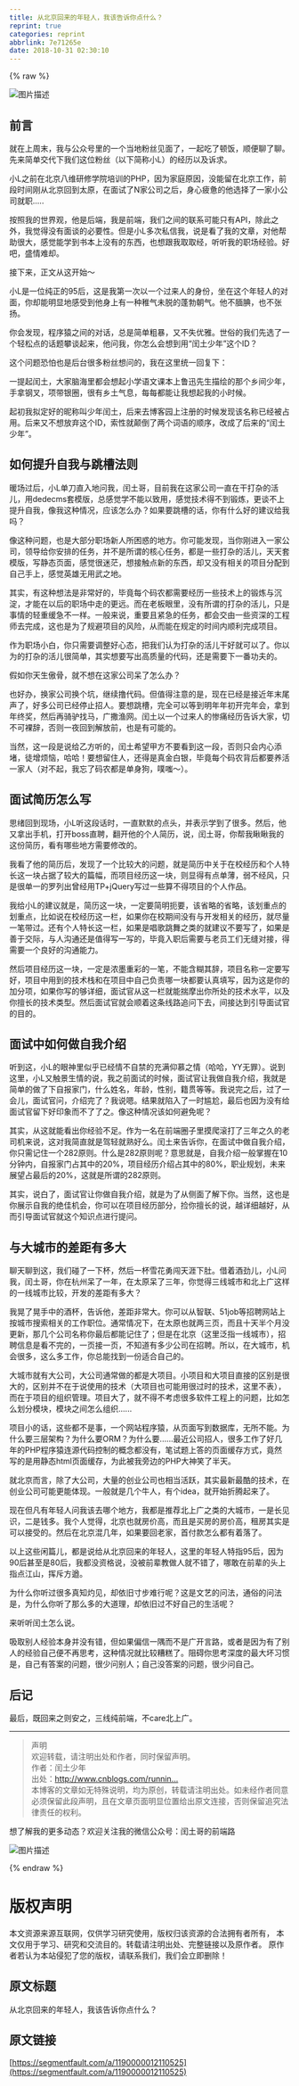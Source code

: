 ```yaml
---
title: 从北京回来的年轻人，我该告诉你点什么？
reprint: true
categories: reprint
abbrlink: 7e71265e
date: 2018-10-31 02:30:10
---
```


{% raw %}
<p><span class="img-wrap"><img data-src="/img/bVYYEE?w=668&amp;h=439" src="https://static.alili.tech/img/bVYYEE?w=668&amp;h=439" alt="&#x56FE;&#x7247;&#x63CF;&#x8FF0;" title="&#x56FE;&#x7247;&#x63CF;&#x8FF0;" style="cursor:pointer;display:inline"></span></p><h2 id="articleHeader0">&#x524D;&#x8A00;</h2><p>&#x5C31;&#x5728;&#x4E0A;&#x5468;&#x672B;&#xFF0C;&#x6211;&#x4E0E;&#x516C;&#x4F17;&#x53F7;&#x91CC;&#x7684;&#x4E00;&#x4E2A;&#x5F53;&#x5730;&#x7C89;&#x4E1D;&#x89C1;&#x9762;&#x4E86;&#xFF0C;&#x4E00;&#x8D77;&#x5403;&#x4E86;&#x987F;&#x996D;&#xFF0C;&#x987A;&#x4FBF;&#x804A;&#x4E86;&#x804A;&#x3002;&#x5148;&#x6765;&#x7B80;&#x5355;&#x4EA4;&#x4EE3;&#x4E0B;&#x6211;&#x4EEC;&#x8FD9;&#x4F4D;&#x7C89;&#x4E1D;&#xFF08;&#x4EE5;&#x4E0B;&#x7B80;&#x79F0;&#x5C0F;L&#xFF09;&#x7684;&#x7ECF;&#x5386;&#x4EE5;&#x53CA;&#x8BC9;&#x6C42;&#x3002;</p><p>&#x5C0F;L&#x4E4B;&#x524D;&#x5728;&#x5317;&#x4EAC;&#x516B;&#x7EF4;&#x7814;&#x4FEE;&#x5B66;&#x9662;&#x57F9;&#x8BAD;&#x7684;PHP&#xFF0C;&#x56E0;&#x4E3A;&#x5BB6;&#x5EAD;&#x539F;&#x56E0;&#xFF0C;&#x6CA1;&#x80FD;&#x7559;&#x5728;&#x5317;&#x4EAC;&#x5DE5;&#x4F5C;&#xFF0C;&#x524D;&#x6BB5;&#x65F6;&#x95F4;&#x521A;&#x4ECE;&#x5317;&#x4EAC;&#x56DE;&#x5230;&#x592A;&#x539F;&#xFF0C;&#x5728;&#x9762;&#x8BD5;&#x4E86;N&#x5BB6;&#x516C;&#x53F8;&#x4E4B;&#x540E;&#xFF0C;&#x8EAB;&#x5FC3;&#x75B2;&#x60EB;&#x7684;&#x4ED6;&#x9009;&#x62E9;&#x4E86;&#x4E00;&#x5BB6;&#x5C0F;&#x516C;&#x53F8;&#x5C31;&#x804C;.....</p><p>&#x6309;&#x7167;&#x6211;&#x7684;&#x4E16;&#x754C;&#x89C2;&#xFF0C;&#x4ED6;&#x662F;&#x540E;&#x7AEF;&#xFF0C;&#x6211;&#x662F;&#x524D;&#x7AEF;&#xFF0C;&#x6211;&#x4EEC;&#x4E4B;&#x95F4;&#x7684;&#x8054;&#x7CFB;&#x53EF;&#x80FD;&#x53EA;&#x6709;API&#xFF0C;&#x9664;&#x6B64;&#x4E4B;&#x5916;&#xFF0C;&#x6211;&#x89C9;&#x5F97;&#x6CA1;&#x6709;&#x9762;&#x8C08;&#x7684;&#x5FC5;&#x8981;&#x6027;&#x3002;&#x4F46;&#x662F;&#x5C0F;L&#x591A;&#x6B21;&#x79C1;&#x4FE1;&#x6211;&#xFF0C;&#x8BF4;&#x662F;&#x770B;&#x4E86;&#x6211;&#x7684;&#x6587;&#x7AE0;&#xFF0C;&#x5BF9;&#x4ED6;&#x5E2E;&#x52A9;&#x5F88;&#x5927;&#xFF0C;&#x611F;&#x89C9;&#x80FD;&#x5B66;&#x5230;&#x4E66;&#x672C;&#x4E0A;&#x6CA1;&#x6709;&#x7684;&#x4E1C;&#x897F;&#xFF0C;&#x4E5F;&#x60F3;&#x8DDF;&#x6211;&#x53D6;&#x53D6;&#x7ECF;&#xFF0C;&#x542C;&#x542C;&#x6211;&#x7684;&#x804C;&#x573A;&#x7ECF;&#x9A8C;&#x3002;&#x597D;&#x5427;&#xFF0C;&#x76DB;&#x60C5;&#x96BE;&#x5374;&#x3002;</p><p>&#x63A5;&#x4E0B;&#x6765;&#xFF0C;&#x6B63;&#x6587;&#x4ECE;&#x8FD9;&#x5F00;&#x59CB;&#xFF5E;</p><p>&#x5C0F;L&#x662F;&#x4E00;&#x4F4D;&#x7EAF;&#x6B63;&#x7684;95&#x540E;&#xFF0C;&#x8FD9;&#x662F;&#x6211;&#x7B2C;&#x4E00;&#x6B21;&#x4EE5;&#x4E00;&#x4E2A;&#x8FC7;&#x6765;&#x4EBA;&#x7684;&#x8EAB;&#x4EFD;&#xFF0C;&#x5750;&#x5728;&#x8FD9;&#x4E2A;&#x5E74;&#x8F7B;&#x4EBA;&#x7684;&#x5BF9;&#x9762;&#xFF0C;&#x4F60;&#x5374;&#x80FD;&#x660E;&#x663E;&#x5730;&#x611F;&#x53D7;&#x5230;&#x4ED6;&#x8EAB;&#x4E0A;&#x6709;&#x4E00;&#x79CD;&#x7A1A;&#x6C14;&#x672A;&#x8131;&#x7684;&#x84EC;&#x52C3;&#x671D;&#x6C14;&#x3002;&#x4ED6;&#x4E0D;&#x817C;&#x8146;&#xFF0C;&#x4E5F;&#x4E0D;&#x5F20;&#x626C;&#x3002;</p><p>&#x4F60;&#x4F1A;&#x53D1;&#x73B0;&#xFF0C;&#x7A0B;&#x5E8F;&#x733F;&#x4E4B;&#x95F4;&#x7684;&#x5BF9;&#x8BDD;&#xFF0C;&#x603B;&#x662F;&#x7B80;&#x5355;&#x7C97;&#x66B4;&#xFF0C;&#x53C8;&#x4E0D;&#x5931;&#x4F18;&#x96C5;&#x3002;&#x4E16;&#x4FD7;&#x7684;&#x6211;&#x4EEC;&#x5148;&#x9009;&#x4E86;&#x4E00;&#x4E2A;&#x8F7B;&#x677E;&#x70B9;&#x7684;&#x8BDD;&#x9898;&#x6500;&#x8C08;&#x8D77;&#x6765;&#xFF0C;&#x4ED6;&#x95EE;&#x6211;&#xFF0C;&#x4F60;&#x600E;&#x4E48;&#x4F1A;&#x60F3;&#x5230;&#x7528;&#x201C;&#x95F0;&#x571F;&#x5C11;&#x5E74;&#x201D;&#x8FD9;&#x4E2A;ID&#xFF1F;</p><p>&#x8FD9;&#x4E2A;&#x95EE;&#x9898;&#x6050;&#x6015;&#x4E5F;&#x662F;&#x540E;&#x53F0;&#x5F88;&#x591A;&#x7C89;&#x4E1D;&#x60F3;&#x95EE;&#x7684;&#xFF0C;&#x6211;&#x5728;&#x8FD9;&#x91CC;&#x7EDF;&#x4E00;&#x56DE;&#x590D;&#x4E0B;&#xFF1A;</p><p>&#x4E00;&#x63D0;&#x8D77;&#x95F0;&#x571F;&#xFF0C;&#x5927;&#x5BB6;&#x8111;&#x6D77;&#x91CC;&#x90FD;&#x4F1A;&#x60F3;&#x8D77;&#x5C0F;&#x5B66;&#x8BED;&#x6587;&#x8BFE;&#x672C;&#x4E0A;&#x9C81;&#x8FC5;&#x5148;&#x751F;&#x63CF;&#x7ED8;&#x7684;&#x90A3;&#x4E2A;&#x4E61;&#x95F4;&#x5C11;&#x5E74;&#xFF0C;&#x624B;&#x62FF;&#x94A2;&#x53C9;&#xFF0C;&#x9879;&#x5E26;&#x94F6;&#x5708;&#xFF0C;&#x5F88;&#x6709;&#x4E61;&#x571F;&#x6C14;&#x606F;&#xFF0C;&#x6BCF;&#x6BCF;&#x90FD;&#x80FD;&#x8BA9;&#x6211;&#x60F3;&#x8D77;&#x6211;&#x7684;&#x5C0F;&#x65F6;&#x5019;&#x3002;</p><p>&#x8D77;&#x521D;&#x6211;&#x62DF;&#x5B9A;&#x597D;&#x7684;&#x6635;&#x79F0;&#x53EB;&#x5C11;&#x5E74;&#x95F0;&#x571F;&#xFF0C;&#x540E;&#x6765;&#x53BB;&#x535A;&#x5BA2;&#x56ED;&#x4E0A;&#x6CE8;&#x518C;&#x7684;&#x65F6;&#x5019;&#x53D1;&#x73B0;&#x8BE5;&#x540D;&#x79F0;&#x5DF2;&#x7ECF;&#x88AB;&#x5360;&#x7528;&#x3002;&#x540E;&#x6765;&#x53C8;&#x4E0D;&#x60F3;&#x653E;&#x5F03;&#x8FD9;&#x4E2A;ID&#xFF0C;&#x7D22;&#x6027;&#x5C31;&#x98A0;&#x5012;&#x4E86;&#x4E24;&#x4E2A;&#x8BCD;&#x8BED;&#x7684;&#x987A;&#x5E8F;&#xFF0C;&#x6539;&#x6210;&#x4E86;&#x540E;&#x6765;&#x7684;&#x201C;&#x95F0;&#x571F;&#x5C11;&#x5E74;&#x201D;&#x3002;</p><h2 id="articleHeader1">&#x5982;&#x4F55;&#x63D0;&#x5347;&#x81EA;&#x6211;&#x4E0E;&#x8DF3;&#x69FD;&#x6CD5;&#x5219;</h2><p>&#x6696;&#x573A;&#x8FC7;&#x540E;&#xFF0C;&#x5C0F;L&#x5355;&#x5200;&#x76F4;&#x5165;&#x5730;&#x95EE;&#x6211;&#xFF0C;&#x95F0;&#x571F;&#x54E5;&#xFF0C;&#x76EE;&#x524D;&#x6211;&#x5728;&#x8FD9;&#x5BB6;&#x516C;&#x53F8;&#x4E00;&#x76F4;&#x5728;&#x5E72;&#x6253;&#x6742;&#x7684;&#x6D3B;&#x513F;&#xFF0C;&#x7528;dedecms&#x5957;&#x6A21;&#x7248;&#xFF0C;&#x603B;&#x611F;&#x89C9;&#x5B66;&#x4E0D;&#x80FD;&#x4EE5;&#x81F4;&#x7528;&#xFF0C;&#x611F;&#x89C9;&#x6280;&#x672F;&#x5F97;&#x4E0D;&#x5230;&#x953B;&#x70BC;&#xFF0C;&#x66F4;&#x8C08;&#x4E0D;&#x4E0A;&#x63D0;&#x5347;&#x81EA;&#x6211;&#xFF0C;&#x50CF;&#x6211;&#x8FD9;&#x79CD;&#x60C5;&#x51B5;&#xFF0C;&#x5E94;&#x8BE5;&#x600E;&#x4E48;&#x529E;&#xFF1F;&#x5982;&#x679C;&#x8981;&#x8DF3;&#x69FD;&#x7684;&#x8BDD;&#xFF0C;&#x4F60;&#x6709;&#x4EC0;&#x4E48;&#x597D;&#x7684;&#x5EFA;&#x8BAE;&#x7ED9;&#x6211;&#x5417;&#xFF1F;</p><p>&#x50CF;&#x8FD9;&#x79CD;&#x95EE;&#x9898;&#xFF0C;&#x4E5F;&#x662F;&#x5927;&#x90E8;&#x5206;&#x804C;&#x573A;&#x65B0;&#x4EBA;&#x6240;&#x56F0;&#x60D1;&#x7684;&#x5730;&#x65B9;&#x3002;&#x4F60;&#x53EF;&#x80FD;&#x53D1;&#x73B0;&#xFF0C;&#x5F53;&#x4F60;&#x521A;&#x8FDB;&#x5165;&#x4E00;&#x5BB6;&#x516C;&#x53F8;&#xFF0C;&#x9886;&#x5BFC;&#x7ED9;&#x4F60;&#x5B89;&#x6392;&#x7684;&#x4EFB;&#x52A1;&#xFF0C;&#x5E76;&#x4E0D;&#x662F;&#x6240;&#x8C13;&#x7684;&#x6838;&#x5FC3;&#x4EFB;&#x52A1;&#xFF0C;&#x90FD;&#x662F;&#x4E00;&#x4E9B;&#x6253;&#x6742;&#x7684;&#x6D3B;&#x513F;&#xFF0C;&#x5929;&#x5929;&#x5957;&#x6A21;&#x7248;&#xFF0C;&#x5199;&#x9759;&#x6001;&#x9875;&#x9762;&#xFF0C;&#x611F;&#x89C9;&#x5F88;&#x8FF7;&#x832B;&#xFF0C;&#x60F3;&#x63A5;&#x89E6;&#x70B9;&#x65B0;&#x7684;&#x4E1C;&#x897F;&#xFF0C;&#x5374;&#x53C8;&#x6CA1;&#x6709;&#x76F8;&#x5173;&#x7684;&#x9879;&#x76EE;&#x5206;&#x914D;&#x5230;&#x81EA;&#x5DF1;&#x624B;&#x4E0A;&#xFF0C;&#x611F;&#x89C9;&#x82F1;&#x96C4;&#x65E0;&#x7528;&#x6B66;&#x4E4B;&#x5730;&#x3002;</p><p>&#x5176;&#x5B9E;&#xFF0C;&#x6709;&#x8FD9;&#x79CD;&#x60F3;&#x6CD5;&#x662F;&#x975E;&#x5E38;&#x597D;&#x7684;&#xFF0C;&#x6BD5;&#x7ADF;&#x6BCF;&#x4E2A;&#x7801;&#x519C;&#x90FD;&#x9700;&#x8981;&#x7ECF;&#x5386;&#x4E00;&#x4E9B;&#x6280;&#x672F;&#x4E0A;&#x7684;&#x953B;&#x70BC;&#x4E0E;&#x6C89;&#x6DC0;&#xFF0C;&#x624D;&#x80FD;&#x5728;&#x4EE5;&#x540E;&#x7684;&#x804C;&#x573A;&#x4E2D;&#x8D70;&#x7684;&#x66F4;&#x8FDC;&#x3002;&#x800C;&#x5728;&#x8001;&#x677F;&#x773C;&#x91CC;&#xFF0C;&#x6CA1;&#x6709;&#x6240;&#x8C13;&#x7684;&#x6253;&#x6742;&#x7684;&#x6D3B;&#x513F;&#xFF0C;&#x53EA;&#x662F;&#x4E8B;&#x60C5;&#x7684;&#x8F7B;&#x91CD;&#x7F13;&#x6025;&#x4E0D;&#x4E00;&#x6837;&#x3002;&#x4E00;&#x822C;&#x6765;&#x8BF4;&#xFF0C;&#x91CD;&#x8981;&#x4E14;&#x7D27;&#x6025;&#x7684;&#x4EFB;&#x52A1;&#xFF0C;&#x90FD;&#x4F1A;&#x4EA4;&#x7531;&#x4E00;&#x4E9B;&#x8D44;&#x6DF1;&#x7684;&#x5DE5;&#x7A0B;&#x5E08;&#x53BB;&#x5B8C;&#x6210;&#xFF0C;&#x8FD9;&#x4E5F;&#x662F;&#x4E3A;&#x4E86;&#x89C4;&#x907F;&#x9879;&#x76EE;&#x7684;&#x98CE;&#x9669;&#xFF0C;&#x4ECE;&#x800C;&#x80FD;&#x5728;&#x89C4;&#x5B9A;&#x7684;&#x65F6;&#x95F4;&#x5185;&#x987A;&#x5229;&#x5B8C;&#x6210;&#x9879;&#x76EE;&#x3002;</p><p>&#x4F5C;&#x4E3A;&#x804C;&#x573A;&#x5C0F;&#x767D;&#xFF0C;&#x4F60;&#x53EA;&#x9700;&#x8981;&#x8C03;&#x6574;&#x597D;&#x5FC3;&#x6001;&#xFF0C;&#x628A;&#x6211;&#x4EEC;&#x8BA4;&#x4E3A;&#x6253;&#x6742;&#x7684;&#x6D3B;&#x513F;&#x5E72;&#x597D;&#x5C31;&#x53EF;&#x4EE5;&#x4E86;&#x3002;&#x4F60;&#x4EE5;&#x4E3A;&#x7684;&#x6253;&#x6742;&#x7684;&#x6D3B;&#x513F;&#x5F88;&#x7B80;&#x5355;&#xFF0C;&#x5176;&#x5B9E;&#x60F3;&#x8981;&#x5199;&#x51FA;&#x9AD8;&#x8D28;&#x91CF;&#x7684;&#x4EE3;&#x7801;&#xFF0C;&#x8FD8;&#x662F;&#x9700;&#x8981;&#x4E0B;&#x4E00;&#x756A;&#x529F;&#x592B;&#x7684;&#x3002;</p><p>&#x5047;&#x5982;&#x4F60;&#x5929;&#x751F;&#x50B2;&#x9AA8;&#xFF0C;&#x5C31;&#x4E0D;&#x60F3;&#x5728;&#x8FD9;&#x5BB6;&#x516C;&#x53F8;&#x5446;&#x4E86;&#x600E;&#x4E48;&#x529E;&#xFF1F;</p><p>&#x4E5F;&#x597D;&#x529E;&#xFF0C;&#x6362;&#x5BB6;&#x516C;&#x53F8;&#x6362;&#x4E2A;&#x5751;&#xFF0C;&#x7EE7;&#x7EED;&#x64B8;&#x4EE3;&#x7801;&#x3002;&#x4F46;&#x503C;&#x5F97;&#x6CE8;&#x610F;&#x7684;&#x662F;&#xFF0C;&#x73B0;&#x5728;&#x5DF2;&#x7ECF;&#x662F;&#x63A5;&#x8FD1;&#x5E74;&#x672B;&#x5C3E;&#x58F0;&#x4E86;&#xFF0C;&#x597D;&#x591A;&#x516C;&#x53F8;&#x5DF2;&#x7ECF;&#x505C;&#x6B62;&#x62DB;&#x4EBA;&#x3002;&#x8981;&#x60F3;&#x8DF3;&#x69FD;&#xFF0C;&#x5B8C;&#x5168;&#x53EF;&#x4EE5;&#x7B49;&#x5230;&#x660E;&#x5E74;&#x5E74;&#x521D;&#x5F00;&#x5B8C;&#x5E74;&#x4F1A;&#xFF0C;&#x62FF;&#x5230;&#x5E74;&#x7EC8;&#x5956;&#xFF0C;&#x7136;&#x540E;&#x518D;&#x9A91;&#x9A74;&#x627E;&#x9A6C;&#xFF0C;&#x5E7F;&#x6492;&#x6E14;&#x7F51;&#x3002;&#x95F0;&#x571F;&#x4EE5;&#x4E00;&#x4E2A;&#x8FC7;&#x6765;&#x4EBA;&#x7684;&#x60E8;&#x75DB;&#x7ECF;&#x5386;&#x544A;&#x8BC9;&#x5927;&#x5BB6;&#xFF0C;&#x5207;&#x4E0D;&#x53EF;&#x88F8;&#x8F9E;&#xFF0C;&#x5426;&#x5219;&#x4E00;&#x591C;&#x56DE;&#x5230;&#x89E3;&#x653E;&#x524D;&#xFF0C;&#x4E5F;&#x662F;&#x6709;&#x53EF;&#x80FD;&#x7684;&#x3002;</p><p>&#x5F53;&#x7136;&#xFF0C;&#x8FD9;&#x4E00;&#x6BB5;&#x662F;&#x8BF4;&#x7ED9;&#x4E59;&#x65B9;&#x542C;&#x7684;&#xFF0C;&#x95F0;&#x571F;&#x5E0C;&#x671B;&#x7532;&#x65B9;&#x4E0D;&#x8981;&#x770B;&#x5230;&#x8FD9;&#x4E00;&#x6BB5;&#xFF0C;&#x5426;&#x5219;&#x53EA;&#x4F1A;&#x5185;&#x5FC3;&#x6DFB;&#x5835;&#xFF0C;&#x5F92;&#x589E;&#x70E6;&#x607C;&#xFF0C;&#x54C8;&#x54C8;&#xFF01;&#x8981;&#x60F3;&#x7559;&#x4F4F;&#x4EBA;&#xFF0C;&#x8FD8;&#x5F97;&#x662F;&#x771F;&#x91D1;&#x767D;&#x94F6;&#xFF0C;&#x6BD5;&#x7ADF;&#x6BCF;&#x4E2A;&#x7801;&#x519C;&#x80CC;&#x540E;&#x90FD;&#x8981;&#x517B;&#x6D3B;&#x4E00;&#x5BB6;&#x4EBA;&#xFF08;&#x5BF9;&#x4E0D;&#x8D77;&#xFF0C;&#x6211;&#x5FD8;&#x4E86;&#x7801;&#x519C;&#x90FD;&#x662F;&#x5355;&#x8EAB;&#x72D7;&#xFF0C;&#x5657;&#x55E4;&#xFF5E;&#xFF09;&#x3002;</p><h2 id="articleHeader2">&#x9762;&#x8BD5;&#x7B80;&#x5386;&#x600E;&#x4E48;&#x5199;</h2><p>&#x601D;&#x7EEA;&#x56DE;&#x5230;&#x73B0;&#x573A;&#xFF0C;&#x5C0F;L&#x542C;&#x8FD9;&#x6BB5;&#x8BDD;&#x65F6;&#xFF0C;&#x4E00;&#x76F4;&#x9ED8;&#x9ED8;&#x7684;&#x70B9;&#x5934;&#xFF0C;&#x5E76;&#x8868;&#x793A;&#x5B66;&#x5230;&#x4E86;&#x5F88;&#x591A;&#x3002;&#x7136;&#x540E;&#xFF0C;&#x4ED6;&#x53C8;&#x62FF;&#x51FA;&#x624B;&#x673A;&#xFF0C;&#x6253;&#x5F00;boss&#x76F4;&#x8058;&#xFF0C;&#x7FFB;&#x5F00;&#x4ED6;&#x7684;&#x4E2A;&#x4EBA;&#x7B80;&#x5386;&#xFF0C;&#x8BF4;&#xFF0C;&#x95F0;&#x571F;&#x54E5;&#xFF0C;&#x4F60;&#x5E2E;&#x6211;&#x7785;&#x7785;&#x6211;&#x7684;&#x8FD9;&#x4EFD;&#x7B80;&#x5386;&#xFF0C;&#x770B;&#x6709;&#x54EA;&#x4E9B;&#x5730;&#x65B9;&#x9700;&#x8981;&#x4FEE;&#x6539;&#x7684;&#x3002;</p><p>&#x6211;&#x770B;&#x4E86;&#x4ED6;&#x7684;&#x7B80;&#x5386;&#x540E;&#xFF0C;&#x53D1;&#x73B0;&#x4E86;&#x4E00;&#x4E2A;&#x6BD4;&#x8F83;&#x5927;&#x7684;&#x95EE;&#x9898;&#xFF0C;&#x5C31;&#x662F;&#x7B80;&#x5386;&#x4E2D;&#x5173;&#x4E8E;&#x5728;&#x6821;&#x7ECF;&#x5386;&#x548C;&#x4E2A;&#x4EBA;&#x7279;&#x957F;&#x8FD9;&#x4E00;&#x5757;&#x5360;&#x636E;&#x4E86;&#x8F83;&#x5927;&#x7684;&#x7BC7;&#x5E45;&#xFF0C;&#x800C;&#x9879;&#x76EE;&#x7ECF;&#x5386;&#x8FD9;&#x4E00;&#x5757;&#xFF0C;&#x5219;&#x663E;&#x5F97;&#x6709;&#x70B9;&#x5355;&#x8584;&#xFF0C;&#x5F31;&#x4E0D;&#x7ECF;&#x98CE;&#xFF0C;&#x53EA;&#x662F;&#x5F88;&#x5355;&#x4E00;&#x7684;&#x7F57;&#x5217;&#x51FA;&#x66FE;&#x7ECF;&#x7528;TP+jQuery&#x5199;&#x8FC7;&#x4E00;&#x4E9B;&#x7B97;&#x4E0D;&#x5F97;&#x9879;&#x76EE;&#x7684;&#x4E2A;&#x4EBA;&#x4F5C;&#x54C1;&#x3002;</p><p>&#x6211;&#x7ED9;&#x5C0F;L&#x7684;&#x5EFA;&#x8BAE;&#x5C31;&#x662F;&#xFF0C;&#x7B80;&#x5386;&#x8FD9;&#x4E00;&#x5757;&#xFF0C;&#x4E00;&#x5B9A;&#x8981;&#x7B80;&#x660E;&#x627C;&#x8981;&#xFF0C;&#x8BE5;&#x7701;&#x7565;&#x7684;&#x7701;&#x7565;&#xFF0C;&#x8BE5;&#x5212;&#x91CD;&#x70B9;&#x7684;&#x5212;&#x91CD;&#x70B9;&#xFF0C;&#x6BD4;&#x5982;&#x8BF4;&#x5728;&#x6821;&#x7ECF;&#x5386;&#x8FD9;&#x4E00;&#x680F;&#xFF0C;&#x5982;&#x679C;&#x4F60;&#x5728;&#x6821;&#x671F;&#x95F4;&#x6CA1;&#x6709;&#x4E0E;&#x5F00;&#x53D1;&#x76F8;&#x5173;&#x7684;&#x7ECF;&#x5386;&#xFF0C;&#x5C31;&#x5C3D;&#x91CF;&#x4E00;&#x7B14;&#x5E26;&#x8FC7;&#x3002;&#x8FD8;&#x6709;&#x4E2A;&#x4EBA;&#x7279;&#x957F;&#x8FD9;&#x4E00;&#x680F;&#xFF0C;&#x5982;&#x679C;&#x662F;&#x5531;&#x6B4C;&#x8DF3;&#x821E;&#x4E4B;&#x7C7B;&#x7684;&#x5C31;&#x5EFA;&#x8BAE;&#x4E0D;&#x8981;&#x5199;&#x4E86;&#xFF0C;&#x5982;&#x679C;&#x662F;&#x5584;&#x4E8E;&#x4EA4;&#x9645;&#xFF0C;&#x4E0E;&#x4EBA;&#x6C9F;&#x901A;&#x8FD8;&#x662F;&#x503C;&#x5F97;&#x5199;&#x4E00;&#x5199;&#x7684;&#xFF0C;&#x6BD5;&#x7ADF;&#x5165;&#x804C;&#x540E;&#x9700;&#x8981;&#x4E0E;&#x8001;&#x5458;&#x5DE5;&#x4EEC;&#x65E0;&#x7F1D;&#x5BF9;&#x63A5;&#xFF0C;&#x5F97;&#x9700;&#x8981;&#x4E00;&#x4E2A;&#x826F;&#x597D;&#x7684;&#x6C9F;&#x901A;&#x80FD;&#x529B;&#x3002;</p><p>&#x7136;&#x540E;&#x9879;&#x76EE;&#x7ECF;&#x5386;&#x8FD9;&#x4E00;&#x5757;&#xFF0C;&#x4E00;&#x5B9A;&#x662F;&#x6D53;&#x58A8;&#x91CD;&#x5F69;&#x7684;&#x4E00;&#x7B14;&#xFF0C;&#x4E0D;&#x80FD;&#x542B;&#x7CCA;&#x5176;&#x8F9E;&#xFF0C;&#x9879;&#x76EE;&#x540D;&#x79F0;&#x4E00;&#x5B9A;&#x8981;&#x5199;&#x597D;&#xFF0C;&#x9879;&#x76EE;&#x4E2D;&#x7528;&#x5230;&#x7684;&#x6280;&#x672F;&#x6808;&#x548C;&#x5728;&#x9879;&#x76EE;&#x4E2D;&#x81EA;&#x5DF1;&#x8D1F;&#x8D23;&#x54EA;&#x4E00;&#x5757;&#x90FD;&#x8981;&#x8BA4;&#x771F;&#x586B;&#x5199;&#xFF0C;&#x56E0;&#x4E3A;&#x8FD9;&#x662F;&#x4F60;&#x7684;&#x52A0;&#x5206;&#x9879;&#xFF0C;&#x5982;&#x679C;&#x4F60;&#x5199;&#x7684;&#x591F;&#x8BE6;&#x7EC6;&#xFF0C;&#x9762;&#x8BD5;&#x5B98;&#x4ECE;&#x8FD9;&#x4E00;&#x680F;&#x5C31;&#x80FD;&#x63E3;&#x6469;&#x51FA;&#x4F60;&#x6240;&#x5904;&#x7684;&#x6280;&#x672F;&#x6C34;&#x5E73;&#xFF0C;&#x4EE5;&#x53CA;&#x4F60;&#x64C5;&#x957F;&#x7684;&#x6280;&#x672F;&#x7C7B;&#x578B;&#x3002;&#x7136;&#x540E;&#x9762;&#x8BD5;&#x5B98;&#x5C31;&#x4F1A;&#x987A;&#x7740;&#x8FD9;&#x6761;&#x7EBF;&#x8DEF;&#x8FFD;&#x95EE;&#x4E0B;&#x53BB;&#xFF0C;&#x95F4;&#x63A5;&#x8FBE;&#x5230;&#x5F15;&#x5BFC;&#x9762;&#x8BD5;&#x5B98;&#x7684;&#x76EE;&#x7684;&#x3002;</p><h2 id="articleHeader3">&#x9762;&#x8BD5;&#x4E2D;&#x5982;&#x4F55;&#x505A;&#x81EA;&#x6211;&#x4ECB;&#x7ECD;</h2><p>&#x542C;&#x5230;&#x8FD9;&#xFF0C;&#x5C0F;L&#x7684;&#x773C;&#x795E;&#x91CC;&#x4F3C;&#x4E4E;&#x5DF2;&#x7ECF;&#x60C5;&#x4E0D;&#x81EA;&#x7981;&#x7684;&#x5145;&#x6EE1;&#x4EF0;&#x6155;&#x4E4B;&#x60C5;&#xFF08;&#x54C8;&#x54C8;&#xFF0C;YY&#x65E0;&#x7F6A;&#xFF09;&#x3002;&#x8BF4;&#x5230;&#x8FD9;&#x91CC;&#xFF0C;&#x5C0F;L&#x53C8;&#x89E6;&#x666F;&#x751F;&#x60C5;&#x7684;&#x8BF4;&#xFF0C;&#x6211;&#x4E4B;&#x524D;&#x9762;&#x8BD5;&#x7684;&#x65F6;&#x5019;&#xFF0C;&#x9762;&#x8BD5;&#x5B98;&#x8BA9;&#x6211;&#x505A;&#x81EA;&#x6211;&#x4ECB;&#x7ECD;&#xFF0C;&#x6211;&#x5C31;&#x662F;&#x7B80;&#x5355;&#x7684;&#x505A;&#x4E86;&#x4E0B;&#x81EA;&#x62A5;&#x5BB6;&#x95E8;&#xFF0C;&#x4EC0;&#x4E48;&#x59D3;&#x540D;&#xFF0C;&#x5E74;&#x9F84;&#xFF0C;&#x6027;&#x522B;&#xFF0C;&#x7C4D;&#x8D2F;&#x7B49;&#x7B49;&#x3002;&#x6211;&#x8BF4;&#x5B8C;&#x4E4B;&#x540E;&#xFF0C;&#x8FC7;&#x4E86;&#x4E00;&#x4F1A;&#x513F;&#xFF0C;&#x9762;&#x8BD5;&#x5B98;&#x95EE;&#xFF0C;&#x4ECB;&#x7ECD;&#x5B8C;&#x4E86;&#xFF1F;&#x6211;&#x8BF4;&#x55EF;&#x3002;&#x7ED3;&#x679C;&#x5C31;&#x9677;&#x5165;&#x4E86;&#x4E00;&#x65F6;&#x5C34;&#x5C2C;&#xFF0C;&#x6700;&#x540E;&#x4E5F;&#x56E0;&#x4E3A;&#x6CA1;&#x6709;&#x7ED9;&#x9762;&#x8BD5;&#x5B98;&#x7559;&#x4E0B;&#x597D;&#x5370;&#x8C61;&#x800C;&#x4E0D;&#x4E86;&#x4E86;&#x4E4B;&#x3002;&#x50CF;&#x8FD9;&#x79CD;&#x60C5;&#x51B5;&#x8BE5;&#x5982;&#x4F55;&#x907F;&#x514D;&#x5462;&#xFF1F;</p><p>&#x5176;&#x5B9E;&#xFF0C;&#x4ECE;&#x8FD9;&#x5C31;&#x80FD;&#x770B;&#x51FA;&#x4F60;&#x7ECF;&#x9A8C;&#x4E0D;&#x8DB3;&#x3002;&#x4F5C;&#x4E3A;&#x4E00;&#x540D;&#x5728;&#x524D;&#x7AEF;&#x5708;&#x5B50;&#x91CC;&#x6478;&#x722C;&#x6EDA;&#x6253;&#x4E86;&#x4E09;&#x5E74;&#x4E4B;&#x4E45;&#x7684;&#x8001;&#x53F8;&#x673A;&#x6765;&#x8BF4;&#xFF0C;&#x8FD9;&#x5BF9;&#x6211;&#x7B80;&#x76F4;&#x5C31;&#x662F;&#x9A7E;&#x8F7B;&#x5C31;&#x719F;&#x597D;&#x4E48;&#x3002;&#x95F0;&#x571F;&#x6765;&#x544A;&#x8BC9;&#x4F60;&#xFF0C;&#x5728;&#x9762;&#x8BD5;&#x4E2D;&#x505A;&#x81EA;&#x6211;&#x4ECB;&#x7ECD;&#xFF0C;&#x4F60;&#x53EA;&#x9700;&#x8BB0;&#x4F4F;&#x4E00;&#x4E2A;282&#x539F;&#x5219;&#x3002;&#x4EC0;&#x4E48;&#x662F;282&#x539F;&#x5219;&#x5462;&#xFF1F;&#x610F;&#x601D;&#x5C31;&#x662F;&#xFF0C;&#x81EA;&#x6211;&#x4ECB;&#x7ECD;&#x4E00;&#x822C;&#x638C;&#x63E1;&#x5728;10&#x5206;&#x949F;&#x5185;&#xFF0C;&#x81EA;&#x62A5;&#x5BB6;&#x95E8;&#x5360;&#x5176;&#x4E2D;&#x7684;20%&#xFF0C;&#x9879;&#x76EE;&#x7ECF;&#x5386;&#x4ECB;&#x7ECD;&#x5360;&#x5176;&#x4E2D;&#x7684;80%&#xFF0C;&#x804C;&#x4E1A;&#x89C4;&#x5212;&#xFF0C;&#x672A;&#x6765;&#x5C55;&#x671B;&#x5360;&#x6700;&#x540E;&#x7684;20%&#xFF0C;&#x8FD9;&#x5C31;&#x662F;&#x6240;&#x8C13;&#x7684;282&#x539F;&#x5219;&#x3002;</p><p>&#x5176;&#x5B9E;&#xFF0C;&#x8BF4;&#x767D;&#x4E86;&#xFF0C;&#x9762;&#x8BD5;&#x5B98;&#x8BA9;&#x4F60;&#x505A;&#x81EA;&#x6211;&#x4ECB;&#x7ECD;&#xFF0C;&#x5C31;&#x662F;&#x4E3A;&#x4E86;&#x4ECE;&#x4FA7;&#x9762;&#x4E86;&#x89E3;&#x4E0B;&#x4F60;&#x3002;&#x5F53;&#x7136;&#xFF0C;&#x8FD9;&#x4E5F;&#x662F;&#x4F60;&#x5C55;&#x793A;&#x81EA;&#x6211;&#x7684;&#x7EDD;&#x4F73;&#x673A;&#x4F1A;&#xFF0C;&#x4F60;&#x53EF;&#x4EE5;&#x5728;&#x9879;&#x76EE;&#x7ECF;&#x5386;&#x90E8;&#x5206;&#xFF0C;&#x6361;&#x4F60;&#x64C5;&#x957F;&#x7684;&#x8BF4;&#xFF0C;&#x8D8A;&#x8BE6;&#x7EC6;&#x8D8A;&#x597D;&#xFF0C;&#x4ECE;&#x800C;&#x5F15;&#x5BFC;&#x9762;&#x8BD5;&#x5B98;&#x5C31;&#x8FD9;&#x4E2A;&#x77E5;&#x8BC6;&#x70B9;&#x8FDB;&#x884C;&#x63D0;&#x95EE;&#x3002;</p><h2 id="articleHeader4">&#x4E0E;&#x5927;&#x57CE;&#x5E02;&#x7684;&#x5DEE;&#x8DDD;&#x6709;&#x591A;&#x5927;</h2><p>&#x804A;&#x5929;&#x804A;&#x5230;&#x8FD9;&#xFF0C;&#x6211;&#x4EEC;&#x78B0;&#x4E86;&#x4E00;&#x4E0B;&#x676F;&#xFF0C;&#x7136;&#x540E;&#x4E00;&#x676F;&#x96EA;&#x82B1;&#x52C7;&#x95EF;&#x5929;&#x6DAF;&#x4E0B;&#x809A;&#x3002;&#x501F;&#x7740;&#x9152;&#x52B2;&#x513F;&#xFF0C;&#x5C0F;L&#x95EE;&#x6211;&#xFF0C;&#x95F0;&#x571F;&#x54E5;&#xFF0C;&#x4F60;&#x5728;&#x676D;&#x5DDE;&#x5446;&#x4E86;&#x4E00;&#x5E74;&#xFF0C;&#x5728;&#x592A;&#x539F;&#x5446;&#x4E86;&#x4E09;&#x5E74;&#xFF0C;&#x4F60;&#x89C9;&#x5F97;&#x4E09;&#x7EBF;&#x57CE;&#x5E02;&#x548C;&#x5317;&#x4E0A;&#x5E7F;&#x8FD9;&#x6837;&#x7684;&#x4E00;&#x7EBF;&#x57CE;&#x5E02;&#x6BD4;&#x8F83;&#xFF0C;&#x5F00;&#x53D1;&#x7684;&#x5DEE;&#x8DDD;&#x6709;&#x591A;&#x5927;&#xFF1F;</p><p>&#x6211;&#x6643;&#x4E86;&#x6643;&#x624B;&#x4E2D;&#x7684;&#x9152;&#x676F;&#xFF0C;&#x544A;&#x8BC9;&#x4ED6;&#xFF0C;&#x5DEE;&#x8DDD;&#x975E;&#x5E38;&#x5927;&#x3002;&#x4F60;&#x53EF;&#x4EE5;&#x4ECE;&#x667A;&#x8054;&#x3001;51job&#x7B49;&#x62DB;&#x8058;&#x7F51;&#x7AD9;&#x4E0A;&#x6309;&#x57CE;&#x5E02;&#x641C;&#x7D22;&#x76F8;&#x5173;&#x7684;&#x5DE5;&#x4F5C;&#x804C;&#x4F4D;&#x3002;&#x901A;&#x5E38;&#x60C5;&#x51B5;&#x4E0B;&#xFF0C;&#x5728;&#x592A;&#x539F;&#x4E5F;&#x5C31;&#x4E24;&#x4E09;&#x9875;&#xFF0C;&#x800C;&#x4E14;&#x5341;&#x5929;&#x534A;&#x4E2A;&#x6708;&#x6CA1;&#x66F4;&#x65B0;&#xFF0C;&#x90A3;&#x51E0;&#x4E2A;&#x516C;&#x53F8;&#x540D;&#x79F0;&#x4F60;&#x6700;&#x540E;&#x90FD;&#x80FD;&#x8BB0;&#x4F4F;&#x4E86;&#xFF1B;&#x4F46;&#x662F;&#x5728;&#x5317;&#x4EAC;&#xFF08;&#x8FD9;&#x91CC;&#x6CDB;&#x6307;&#x4E00;&#x7EBF;&#x57CE;&#x5E02;&#xFF09;&#xFF0C;&#x62DB;&#x8058;&#x4FE1;&#x606F;&#x662F;&#x770B;&#x4E0D;&#x5B8C;&#x7684;&#xFF0C;&#x4E00;&#x9875;&#x63A5;&#x4E00;&#x9875;&#xFF0C;&#x4E0D;&#x77E5;&#x9053;&#x6709;&#x591A;&#x5C11;&#x516C;&#x53F8;&#x5728;&#x62DB;&#x8058;&#x3002;&#x6240;&#x4EE5;&#xFF0C;&#x5728;&#x5927;&#x57CE;&#x5E02;&#xFF0C;&#x673A;&#x4F1A;&#x5F88;&#x591A;&#xFF0C;&#x8FD9;&#x4E48;&#x591A;&#x5DE5;&#x4F5C;&#xFF0C;&#x4F60;&#x603B;&#x80FD;&#x627E;&#x5230;&#x4E00;&#x4EFD;&#x9002;&#x5408;&#x81EA;&#x5DF1;&#x7684;&#x3002;</p><p>&#x5927;&#x57CE;&#x5E02;&#x5C31;&#x6709;&#x5927;&#x516C;&#x53F8;&#xFF0C;&#x5927;&#x516C;&#x53F8;&#x901A;&#x5E38;&#x505A;&#x7684;&#x90FD;&#x662F;&#x5927;&#x9879;&#x76EE;&#x3002;&#x5C0F;&#x9879;&#x76EE;&#x548C;&#x5927;&#x9879;&#x76EE;&#x76F4;&#x63A5;&#x7684;&#x533A;&#x522B;&#x662F;&#x5F88;&#x5927;&#x7684;&#xFF0C;&#x533A;&#x522B;&#x5E76;&#x4E0D;&#x5728;&#x4E8E;&#x8BF4;&#x4F7F;&#x7528;&#x7684;&#x6280;&#x672F;&#xFF08;&#x5927;&#x9879;&#x76EE;&#x4E5F;&#x53EF;&#x80FD;&#x7528;&#x5F88;&#x8FC7;&#x65F6;&#x7684;&#x6280;&#x672F;&#xFF0C;&#x8FD9;&#x91CC;&#x4E0D;&#x8868;&#xFF09;&#xFF0C;&#x800C;&#x5728;&#x4E8E;&#x9879;&#x76EE;&#x7684;&#x7EC4;&#x7EC7;&#x7BA1;&#x7406;&#x3002;&#x9879;&#x76EE;&#x5927;&#x4E86;&#xFF0C;&#x5C31;&#x4E0D;&#x5F97;&#x4E0D;&#x8003;&#x8651;&#x5F88;&#x591A;&#x8F6F;&#x4EF6;&#x5DE5;&#x7A0B;&#x4E0A;&#x7684;&#x95EE;&#x9898;&#xFF0C;&#x6BD4;&#x5982;&#x600E;&#x4E48;&#x5212;&#x5206;&#x6A21;&#x5757;&#xFF0C;&#x6A21;&#x5757;&#x4E4B;&#x95F4;&#x600E;&#x4E48;&#x7EC4;&#x7EC7;......</p><p>&#x9879;&#x76EE;&#x5C0F;&#x7684;&#x8BDD;&#xFF0C;&#x8FD9;&#x4E9B;&#x90FD;&#x4E0D;&#x662F;&#x4E8B;&#xFF0C;&#x4E00;&#x4E2A;&#x7F51;&#x7AD9;&#x7A0B;&#x5E8F;&#x733F;&#xFF0C;&#x4ECE;&#x9875;&#x9762;&#x5199;&#x5230;&#x6570;&#x636E;&#x5E93;&#xFF0C;&#x65E0;&#x6240;&#x4E0D;&#x80FD;&#x3002;&#x4E3A;&#x4EC0;&#x4E48;&#x8981;&#x4E09;&#x5C42;&#x67B6;&#x6784;&#xFF1F;&#x4E3A;&#x4EC0;&#x4E48;&#x8981;ORM&#xFF1F;&#x4E3A;&#x4EC0;&#x4E48;&#x8981;......&#x6700;&#x8FD1;&#x516C;&#x53F8;&#x62DB;&#x4EBA;&#xFF0C;&#x5F88;&#x591A;&#x5DE5;&#x4F5C;&#x4E86;&#x597D;&#x51E0;&#x5E74;&#x7684;PHP&#x7A0B;&#x5E8F;&#x733F;&#x8FDE;&#x6E90;&#x4EE3;&#x7801;&#x63A7;&#x5236;&#x7684;&#x6982;&#x5FF5;&#x90FD;&#x6CA1;&#x6709;&#xFF0C;&#x7B14;&#x8BD5;&#x9898;&#x4E0A;&#x7B54;&#x7684;&#x9875;&#x9762;&#x7F13;&#x5B58;&#x65B9;&#x5F0F;&#xFF0C;&#x7ADF;&#x7136;&#x5199;&#x7684;&#x662F;&#x7528;&#x9759;&#x6001;html&#x9875;&#x9762;&#x7F13;&#x5B58;&#xFF0C;&#x4E3A;&#x6B64;&#x88AB;&#x6211;&#x65C1;&#x8FB9;&#x7684;PHP&#x5927;&#x795E;&#x7B11;&#x4E86;&#x534A;&#x5929;&#x3002;</p><p>&#x5C31;&#x5317;&#x4EAC;&#x800C;&#x8A00;&#xFF0C;&#x9664;&#x4E86;&#x5927;&#x516C;&#x53F8;&#xFF0C;&#x5927;&#x91CF;&#x7684;&#x521B;&#x4E1A;&#x516C;&#x53F8;&#x4E5F;&#x76F8;&#x5F53;&#x6D3B;&#x8DC3;&#xFF0C;&#x5176;&#x5B9E;&#x6700;&#x65B0;&#x6700;&#x9177;&#x7684;&#x6280;&#x672F;&#xFF0C;&#x5728;&#x521B;&#x4E1A;&#x516C;&#x53F8;&#x53EF;&#x80FD;&#x66F4;&#x80FD;&#x4F53;&#x73B0;&#x3002;&#x4E00;&#x822C;&#x5C31;&#x662F;&#x51E0;&#x4E2A;&#x725B;&#x4EBA;&#xFF0C;&#x6709;&#x4E2A;idea&#xFF0C;&#x5C31;&#x5F00;&#x59CB;&#x6298;&#x817E;&#x8D77;&#x6765;&#x4E86;&#x3002;</p><p>&#x73B0;&#x5728;&#x4F46;&#x51E1;&#x6709;&#x5E74;&#x8F7B;&#x4EBA;&#x95EE;&#x6211;&#x8BE5;&#x53BB;&#x54EA;&#x4E2A;&#x5730;&#x65B9;&#xFF0C;&#x6211;&#x90FD;&#x662F;&#x63A8;&#x8350;&#x5317;&#x4E0A;&#x5E7F;&#x4E4B;&#x7C7B;&#x7684;&#x5927;&#x57CE;&#x5E02;&#xFF0C;&#x4E00;&#x662F;&#x957F;&#x89C1;&#x8BC6;&#xFF0C;&#x4E8C;&#x662F;&#x94B1;&#x591A;&#x3002;&#x6211;&#x4E2A;&#x4EBA;&#x89C9;&#x5F97;&#xFF0C;&#x5317;&#x4EAC;&#x4E5F;&#x5C31;&#x623F;&#x4EF7;&#x9AD8;&#xFF0C;&#x800C;&#x4E14;&#x662F;&#x4E70;&#x623F;&#x7684;&#x623F;&#x4EF7;&#x9AD8;&#xFF0C;&#x79DF;&#x623F;&#x5176;&#x5B9E;&#x662F;&#x53EF;&#x4EE5;&#x63A5;&#x53D7;&#x7684;&#x3002;&#x7136;&#x540E;&#x5728;&#x5317;&#x4EAC;&#x6DF7;&#x51E0;&#x5E74;&#xFF0C;&#x5982;&#x679C;&#x8981;&#x56DE;&#x8001;&#x5BB6;&#xFF0C;&#x9996;&#x4ED8;&#x6B3E;&#x600E;&#x4E48;&#x90FD;&#x6709;&#x7740;&#x843D;&#x4E86;&#x3002;</p><p>&#x4EE5;&#x4E0A;&#x8FD9;&#x4E9B;&#x95F2;&#x7BC7;&#x513F;&#xFF0C;&#x90FD;&#x662F;&#x8BF4;&#x7ED9;&#x4ECE;&#x5317;&#x4EAC;&#x56DE;&#x6765;&#x7684;&#x5E74;&#x8F7B;&#x4EBA;&#xFF0C;&#x8FD9;&#x91CC;&#x7684;&#x5E74;&#x8F7B;&#x4EBA;&#x7279;&#x6307;95&#x540E;&#xFF0C;&#x56E0;&#x4E3A;90&#x540E;&#x751A;&#x81F3;&#x662F;80&#x540E;&#xFF0C;&#x6211;&#x90FD;&#x6CA1;&#x8D44;&#x683C;&#x8BF4;&#xFF0C;&#x6CA1;&#x88AB;&#x524D;&#x8F88;&#x6559;&#x505A;&#x4EBA;&#x5C31;&#x4E0D;&#x9519;&#x4E86;&#xFF0C;&#x54EA;&#x6562;&#x5728;&#x524D;&#x8F88;&#x7684;&#x5934;&#x4E0A;&#x6307;&#x70B9;&#x6C5F;&#x5C71;&#xFF0C;&#x6325;&#x65A5;&#x65B9;&#x9052;&#x3002;</p><p>&#x4E3A;&#x4EC0;&#x4E48;&#x4F60;&#x542C;&#x8FC7;&#x5F88;&#x591A;&#x771F;&#x77E5;&#x707C;&#x89C1;&#xFF0C;&#x5374;&#x4F9D;&#x65E7;&#x5BF8;&#x6B65;&#x96BE;&#x884C;&#x5462;&#xFF1F;&#x8FD9;&#x662F;&#x6587;&#x827A;&#x7684;&#x95EE;&#x6CD5;&#xFF0C;&#x901A;&#x4FD7;&#x7684;&#x95EE;&#x6CD5;&#x662F;&#xFF0C;&#x4E3A;&#x4EC0;&#x4E48;&#x4F60;&#x542C;&#x4E86;&#x90A3;&#x4E48;&#x591A;&#x7684;&#x5927;&#x9053;&#x7406;&#xFF0C;&#x5374;&#x4F9D;&#x65E7;&#x8FC7;&#x4E0D;&#x597D;&#x81EA;&#x5DF1;&#x7684;&#x751F;&#x6D3B;&#x5462;&#xFF1F;</p><p>&#x6765;&#x542C;&#x542C;&#x95F0;&#x571F;&#x600E;&#x4E48;&#x8BF4;&#x3002;</p><p>&#x5438;&#x53D6;&#x522B;&#x4EBA;&#x7ECF;&#x9A8C;&#x672C;&#x8EAB;&#x5E76;&#x6CA1;&#x6709;&#x9519;&#xFF0C;&#x4F46;&#x5982;&#x679C;&#x504F;&#x4FE1;&#x4E00;&#x9685;&#x800C;&#x4E0D;&#x662F;&#x5E7F;&#x5F00;&#x8A00;&#x8DEF;&#xFF0C;&#x6216;&#x8005;&#x662F;&#x56E0;&#x4E3A;&#x6709;&#x4E86;&#x522B;&#x4EBA;&#x7684;&#x7ECF;&#x9A8C;&#x81EA;&#x5DF1;&#x4FBF;&#x4E0D;&#x518D;&#x601D;&#x8003;&#xFF0C;&#x8FD9;&#x79CD;&#x60C5;&#x51B5;&#x5C31;&#x6BD4;&#x8F83;&#x7CDF;&#x7CD5;&#x4E86;&#x3002;&#x963B;&#x788D;&#x4F60;&#x601D;&#x8003;&#x6DF1;&#x5EA6;&#x7684;&#x6700;&#x5927;&#x574F;&#x4E60;&#x60EF;&#x662F;&#xFF0C;&#x81EA;&#x5DF1;&#x6709;&#x7B54;&#x6848;&#x7684;&#x95EE;&#x9898;&#xFF0C;&#x5F88;&#x5C11;&#x95EE;&#x522B;&#x4EBA;&#xFF1B;&#x81EA;&#x5DF1;&#x6CA1;&#x7B54;&#x6848;&#x7684;&#x95EE;&#x9898;&#xFF0C;&#x5F88;&#x5C11;&#x95EE;&#x81EA;&#x5DF1;&#x3002;</p><h2 id="articleHeader5">&#x540E;&#x8BB0;</h2><p>&#x6700;&#x540E;&#xFF0C;&#x65E2;&#x56DE;&#x6765;&#x4E4B;&#x5219;&#x5B89;&#x4E4B;&#xFF0C;&#x4E09;&#x7EBF;&#x7EAF;&#x524D;&#x7AEF;&#xFF0C;&#x4E0D;care&#x5317;&#x4E0A;&#x5E7F;&#x3002;</p><hr><blockquote><p>&#x58F0;&#x660E;<br>&#x6B22;&#x8FCE;&#x8F6C;&#x8F7D;&#xFF0C;&#x8BF7;&#x6CE8;&#x660E;&#x51FA;&#x5904;&#x548C;&#x4F5C;&#x8005;&#xFF0C;&#x540C;&#x65F6;&#x4FDD;&#x7559;&#x58F0;&#x660E;&#x3002;<br>&#x4F5C;&#x8005;&#xFF1A;&#x95F0;&#x571F;&#x5C11;&#x5E74;<br>&#x51FA;&#x5904;&#xFF1A;<a href="http://www.cnblogs.com/running-runtu/" rel="nofollow noreferrer" target="_blank">http://www.cnblogs.com/runnin...</a><br>&#x672C;&#x535A;&#x5BA2;&#x7684;&#x6587;&#x7AE0;&#x5982;&#x65E0;&#x7279;&#x6B8A;&#x8BF4;&#x660E;&#xFF0C;&#x5747;&#x4E3A;&#x539F;&#x521B;&#xFF0C;&#x8F6C;&#x8F7D;&#x8BF7;&#x6CE8;&#x660E;&#x51FA;&#x5904;&#x3002;&#x5982;&#x672A;&#x7ECF;&#x4F5C;&#x8005;&#x540C;&#x610F;&#x5FC5;&#x987B;&#x4FDD;&#x7559;&#x6B64;&#x6BB5;&#x58F0;&#x660E;&#xFF0C;&#x4E14;&#x5728;&#x6587;&#x7AE0;&#x9875;&#x9762;&#x660E;&#x663E;&#x4F4D;&#x7F6E;&#x7ED9;&#x51FA;&#x539F;&#x6587;&#x8FDE;&#x63A5;&#xFF0C;&#x5426;&#x5219;&#x4FDD;&#x7559;&#x8FFD;&#x7A76;&#x6CD5;&#x5F8B;&#x8D23;&#x4EFB;&#x7684;&#x6743;&#x5229;&#x3002;</p></blockquote><p>&#x60F3;&#x4E86;&#x89E3;&#x6211;&#x7684;&#x66F4;&#x591A;&#x52A8;&#x6001;&#xFF1F;&#x6B22;&#x8FCE;&#x5173;&#x6CE8;&#x6211;&#x7684;&#x5FAE;&#x4FE1;&#x516C;&#x4F17;&#x53F7;&#xFF1A;&#x95F0;&#x571F;&#x54E5;&#x7684;&#x524D;&#x7AEF;&#x8DEF;</p><p><span class="img-wrap"><img data-src="/img/bVYT6P?w=430&amp;h=430" src="https://static.alili.tech/img/bVYT6P?w=430&amp;h=430" alt="&#x56FE;&#x7247;&#x63CF;&#x8FF0;" title="&#x56FE;&#x7247;&#x63CF;&#x8FF0;" style="cursor:pointer;display:inline"></span></p>
{% endraw %}

# 版权声明
本文资源来源互联网，仅供学习研究使用，版权归该资源的合法拥有者所有，
本文仅用于学习、研究和交流目的。转载请注明出处、完整链接以及原作者。
原作者若认为本站侵犯了您的版权，请联系我们，我们会立即删除！

## 原文标题
从北京回来的年轻人，我该告诉你点什么？

## 原文链接
[https://segmentfault.com/a/1190000012110525](https://segmentfault.com/a/1190000012110525)

